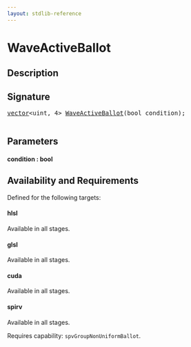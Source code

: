 ```yaml
---
layout: stdlib-reference
---
```


# WaveActiveBallot

## Description





## Signature 

<pre>
<a href="/stdlib-reference/types/vector/index" class="code_type">vector</a>&lt;<span class="code_keyword">uint</span>, 4&gt; <a href="/stdlib-reference/global-decls/WaveActiveBallot">WaveActiveBallot</a>(<span class="code_keyword">bool</span> <span class='code_param'>condition</span>);

</pre>

## Parameters

#### condition : bool

## Availability and Requirements

Defined for the following targets:

#### hlsl
Available in all stages.

#### glsl
Available in all stages.

#### cuda
Available in all stages.

#### spirv
Available in all stages.

Requires capability: `spvGroupNonUniformBallot`.


